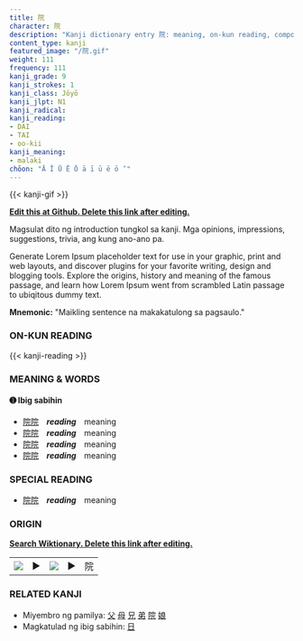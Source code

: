 ```yaml
---
title: 院
character: 院
description: "Kanji dictionary entry 院: meaning, on-kun reading, compounds, origin, related kanji"
content_type: kanji
featured_image: "/院.gif"
weight: 111
frequency: 111
kanji_grade: 9
kanji_strokes: 1
kanji_class: Jōyō
kanji_jlpt: N1
kanji_radical: 
kanji_reading: 
- DAI
- TAI
- oo-kii
kanji_meaning:
- malaki
chōon: "Ā Ī Ū Ē Ō ā ī ū ē ō ’"
---
```

[//]: # (Don't edit the line below. Kanji animated GIF code is automatically generated.)
{{< kanji-gif >}}

[//]: # (Edit below this line.)

**[Edit this at Github. Delete this link after editing.](https://github.com/tim0g/tim/tree/main/content/kanji/院/index.md)**

Magsulat dito ng introduction tungkol sa kanji. Mga opinions, impressions, suggestions, trivia, ang kung ano-ano pa.

Generate Lorem Ipsum placeholder text for use in your graphic, print and web layouts, and discover plugins for your favorite writing, design and blogging tools. Explore the origins, history and meaning of the famous passage, and learn how Lorem Ipsum went from scrambled Latin passage to ubiqitous dummy text.
 
**Mnemonic:** "Maikling sentence na makakatulong sa pagsaulo."

### ON-KUN READING

[//]: # (Don't edit the line below. ON-KUN READING code is automatically generated.)
{{< kanji-reading >}}

### MEANING & WORDS

#### ➊ **Ibig sabihin**
  - [院](../院)[院](../院)　***reading***　meaning
  - [院](../院)[院](../院)　***reading***　meaning
  - [院](../院)[院](../院)　***reading***　meaning
  - [院](../院)[院](../院)　***reading***　meaning

### SPECIAL READING
  - [院](../院)[院](../院)　***reading***　meaning

### ORIGIN

**[Search Wiktionary. Delete this link after editing.](https://wiktionary.org/wiki/院)**
<table class="kanji-table"><tr><td>
<img src="60px-院-bronze.svg.png">
</td><td>▶</td><td>
<img src="60px-院-oracle.svg.png">
</td><td>▶</td>
<td class="kanji-origin">院</td>
</tr></table>

### RELATED KANJI
- Miyembro ng pamilya: [父](../父) [母](../母) [兄](../兄) [弟](../弟) [院](../院) [娘](../娘)
- Magkatulad ng ibig sabihin: [日](../日)
